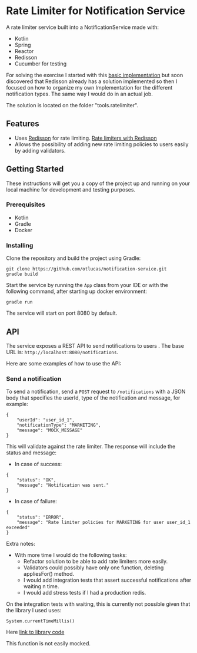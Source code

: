 # Rate Limiter for Notification Service

A rate limiter service built into a NotificationService made with:
- Kotlin
- Spring
- Reactor
- Redisson
- Cucumber for testing

For solving the exercise I started with this [basic implementation](https://redis.com/redis-best-practices/basic-rate-limiting/) but soon discovered that Redisson already has a solution implemented so then I focused on how to organize my own Implementation for the different notification types. The same way I would do in an actual job.

The solution is located on the folder "tools.ratelimiter".

## Features

- Uses [Redisson](https://redisson.org/) for rate limiting. [Rate limiters with Redisson](https://redisson.org/glossary/rate-limiter.html)
- Allows the possibility of adding new rate limiting policies to users easily by adding validators.

## Getting Started

These instructions will get you a copy of the project up and running on your local machine for development and testing purposes.

### Prerequisites

- Kotlin
- Gradle
- Docker

### Installing

Clone the repository and build the project using Gradle:

```
git clone https://github.com/otlucas/notification-service.git
gradle build
```

Start the service by running the `App` class from your IDE or with the following command, after starting up docker environment:

```
gradle run
```

The service will start on port 8080 by default.

## API

The service exposes a REST API to send notifications to users . The base URL is: `http://localhost:8080/notifications`.

Here are some examples of how to use the API:

### Send a notification

To send a notification, send a `POST` request to `/notifications` with a JSON body that specifies the userId, type of the notification and message, for example:

```
{
    "userId": "user_id_1",
    "notificationType": "MARKETING",
    "message": "MOCK_MESSAGE"
}
```

This will validate against the rate limiter. The response will include the status and message:
- In case of success:
```
{
    "status": "OK",
    "message": "Notification was sent."
}
```
- In case of failure:
```
{
    "status": "ERROR",
    "message": "Rate limiter policies for MARKETING for user user_id_1 exceeded"
}
```

Extra notes:

- With more time I would do the following tasks:
  - Refactor solution to be able to add rate limiters more easily.
  - Validators could possibly have only one function, deleting appliesFor() method.
  - I would add integration tests that assert successful notifications after waiting n time.
  - I would add stress tests if I had a production redis.

On the integration tests with waiting, this is currently not possible given that the library I used uses:
```
System.currentTimeMillis()
```
Here [link to library code](https://github.com/redisson/redisson/blob/dc0c75d494e6d0338944df10c9db071c70f47c79/redisson/src/main/java/org/redisson/RedissonRateLimiter.java#:~:text=long%20s%20%3D%20System.currentTimeMillis()%3B)

This function is not easily mocked.